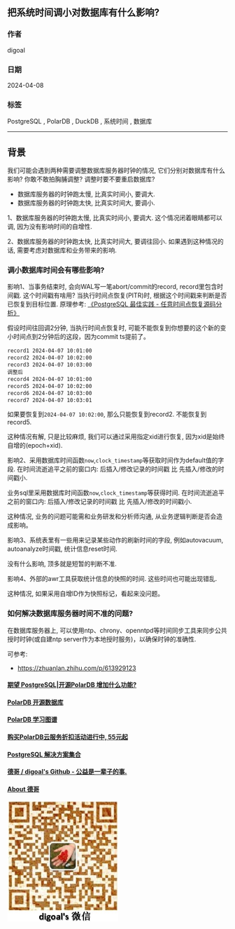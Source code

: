 ## 把系统时间调小对数据库有什么影响?   
                                                                                                            
### 作者                                                                                                            
digoal                                                                                                            
                                                                                                            
### 日期                                                                                                            
2024-04-08                                                                                                  
                                                                                                            
### 标签                                                                                                            
PostgreSQL , PolarDB , DuckDB , 系统时间 , 数据库     
                                                                                                            
----                                                                                                            
                                                                                                            
## 背景      
我们可能会遇到两种需要调整数据库服务器时钟的情况, 它们分别对数据库有什么影响? 你敢不敢拍胸脯调整? 调整时要不要重启数据库?    
- 数据库服务器的时钟跑太慢, 比真实时间小, 要调大.   
- 数据库服务器的时钟跑太快, 比真实时间大, 要调小.    
  
1、数据库服务器的时钟跑太慢, 比真实时间小, 要调大. 这个情况闭着眼睛都可以调, 因为没有影响时间的自增性.    
  
2、数据库服务器的时钟跑太快, 比真实时间大, 要调往回小. 如果遇到这种情况的话, 需要考虑对数据库和业务带来的影响.    
  
### 调小数据库时间会有哪些影响?    
  
影响1、当事务结束时, 会向WAL写一笔abort/commit的record, record里包含时间戳. 这个时间戳有啥用? 当执行时间点恢复(PITR)时, 根据这个时间戳来判断是否已恢复到目标位置. 原理参考: [《PostgreSQL 最佳实践 - 任意时间点恢复源码分析》](../201608/20160823_04.md)    
  
假设时间往回调2分钟, 当执行时间点恢复时, 可能不能恢复到你想要的这个新的变小时间点到2分钟后的这段，因为commit ts提前了。  
```  
record1 2024-04-07 10:01:00  
record2 2024-04-07 10:02:00  
record3 2024-04-07 10:03:00  
调整后
record4 2024-04-07 10:01:00  
record5 2024-04-07 10:02:00  
record6 2024-04-07 10:03:00  
record7 2024-04-07 10:03:01  
```  
  
如果要恢复到`2024-04-07 10:02:00`, 那么只能恢复到record2. 不能恢复到record5.    
  
这种情况有解, 只是比较麻烦, 我们可以通过采用指定xid进行恢复, 因为xid是始终自增的(epoch+xid).     
  
影响2、采用数据库时间函数`now`,`clock_timestamp`等获取时间作为default值的字段. 在时间流逝追平之前的窗口内: 后插入/修改记录的时间戳 比 先插入/修改的时间戳小.    
  
业务sql里采用数据库时间函数`now`,`clock_timestamp`等获得时间. 在时间流逝追平之前的窗口内: 后插入/修改记录的时间戳 比 先插入/修改的时间戳小.    
  
这种情况, 业务的问题可能需和业务研发和分析师沟通, 从业务逻辑判断是否会造成影响。  
  
影响3、系统表里有一些用来记录某些动作的刷新时间的字段, 例如autovacuum, autoanalyze时间戳, 统计信息reset时间.  
  
没有什么影响, 顶多就是短暂的判断不准.    
  
影响4、外部的awr工具获取统计信息的快照的时间. 这些时间也可能出现错乱.    
  
这种情况, 如果采用自增ID作为快照标记，看起来没问题。  
  
### 如何解决数据库服务器时间不准的问题?    
  
在数据库服务器上, 可以使用ntp、chrony、openntpd等时间同步工具来同步公共授时时钟(或自建ntp server作为本地授时服务)，以确保时钟的准确性.    
    
可参考:   
- https://zhuanlan.zhihu.com/p/613929123  
     
  
#### [期望 PostgreSQL|开源PolarDB 增加什么功能?](https://github.com/digoal/blog/issues/76 "269ac3d1c492e938c0191101c7238216")
  
  
#### [PolarDB 开源数据库](https://openpolardb.com/home "57258f76c37864c6e6d23383d05714ea")
  
  
#### [PolarDB 学习图谱](https://www.aliyun.com/database/openpolardb/activity "8642f60e04ed0c814bf9cb9677976bd4")
  
  
#### [购买PolarDB云服务折扣活动进行中, 55元起](https://www.aliyun.com/activity/new/polardb-yunparter?userCode=bsb3t4al "e0495c413bedacabb75ff1e880be465a")
  
  
#### [PostgreSQL 解决方案集合](../201706/20170601_02.md "40cff096e9ed7122c512b35d8561d9c8")
  
  
#### [德哥 / digoal's Github - 公益是一辈子的事.](https://github.com/digoal/blog/blob/master/README.md "22709685feb7cab07d30f30387f0a9ae")
  
  
#### [About 德哥](https://github.com/digoal/blog/blob/master/me/readme.md "a37735981e7704886ffd590565582dd0")
  
  
![digoal's wechat](../pic/digoal_weixin.jpg "f7ad92eeba24523fd47a6e1a0e691b59")
  
